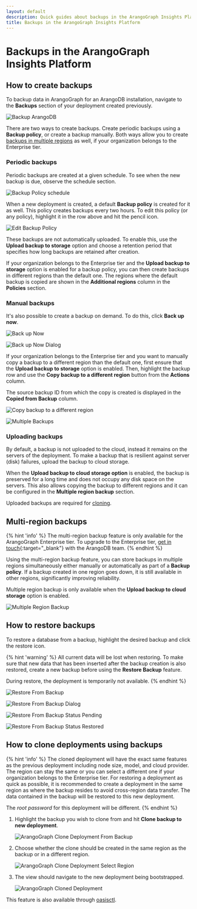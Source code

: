 ```yaml
---
layout: default
description: Quick guides about backups in the ArangoGraph Insights Platform
title: Backups in the ArangoGraph Insights Platform
---
```

# Backups in the ArangoGraph Insights Platform

## How to create backups

To backup data in ArangoGraph for an ArangoDB installation, navigate to the
**Backups** section of your deployment created previously.

![Backup ArangoDB](images/arangograph-backup-section.png)

There are two ways to create backups. Create periodic backups using a
**Backup policy**, or create a backup manually.
Both ways allow you to create [backups in multiple regions](#multi-region-backups)
as well, if your organization belongs to the Enterprise tier.

### Periodic backups

Periodic backups are created at a given schedule. To see when the new backup is
due, observe the schedule section.

![Backup Policy schedule](images/arangograph-backup-policy-schedule.png)

When a new deployment is created, a default **Backup policy** is created for it
as well. This policy creates backups every two hours. To edit this policy
(or any policy), highlight it in the row above and hit the pencil icon.

![Edit Backup Policy](images/arangograph-edit-backup-policy.png)

These backups are not automatically uploaded. To enable this, use the
**Upload backup to storage** option and choose a retention period that
specifies how long backups are retained after creation. 

If your organization belongs to the Enterprise tier and the
**Upload backup to storage** option is enabled for a backup policy,
you can then create backups in different regions than the default one.
The regions where the default backup is copied are shown in the
**Additional regions** column in the **Policies** section.

### Manual backups

It's also possible to create a backup on demand. To do this, click **Back up now**.

![Back up Now](images/arangograph-back-up-now.png)

![Back up Now Dialog](images/arangograph-back-up-now-dialog.png)

If your organization belongs to the Enterprise tier and you want to manually
copy a backup to a different region than the default
one, first ensure that the **Upload backup to storage** option is enabled.
Then, highlight the backup row and use the
**Copy backup to a different region** button from the **Actions** column. 

The source backup ID from
which the copy is created is displayed in the **Copied from Backup** column.

![Copy backup to a different region](images/arangograph-copy-backup-different-region.png)

![Multiple Backups](images/arangograph-multiple-backups.png)

### Uploading backups

By default, a backup is not uploaded to the cloud, instead it remains on the
servers of the deployment. To make a backup that is resilient against server
(disk) failures, upload the backup to cloud storage. 

When the **Upload backup to cloud storage option** is enabled, the backup is
preserved for a long time and does not occupy any disk space on the servers.
This also allows copying the backup to different regions and it can be
configured in the **Multiple region backup** section.

Uploaded backups are
required for [cloning](#how-to-clone-deployments-using-backups).

## Multi-region backups

{% hint 'info' %}
The multi-region backup feature is only available for the ArangoGraph
Enterprise tier. To upgrade to the Enterprise tier,
[get in touch](https://www.arangodb.com/contact/){:target="_blank"}
with the ArangoDB team.
{% endhint %}

Using the multi-region backup feature, you can store backups in multiple regions
simultaneously either manually or automatically as part of a **Backup policy**.
If a backup created in one region goes down, it is still available in other
regions, significantly improving reliability. 

Multiple region backup is only available when the
**Upload backup to cloud storage** option is enabled.

![Multiple Region Backup](images/arangograph-multi-region-backup.png)

## How to restore backups

To restore a database from a backup, highlight the desired backup and click the restore icon.

{% hint 'warning' %}
All current data will be lost when restoring. To make sure that new data that
has been inserted after the backup creation is also restored, create a new 
backup before using the **Restore Backup** feature. 

During restore, the deployment is temporarily not available.
{% endhint %}

![Restore From Backup](images/arangograph-restore-from-backup.png)

![Restore From Backup Dialog](images/arangograph-restore-from-backup-dialog.png)

![Restore From Backup Status Pending](images/arangograph-restore-from-backup-status-pending.png)

![Restore From Backup Status Restored](images/arangograph-restore-from-backup-status-restored.png)

## How to clone deployments using backups

{% hint 'info' %}
The cloned deployment will have the exact same features as the previous
deployment including node size, model, and cloud provider. The region
can stay the same or you can select a different one if your organization belongs
to the Enterprise tier.
For restoring a deployment as quick as possible, it is recommended to create a
deployment in the same region as where the backup resides to avoid cross-region
data transfer.
The data contained in the backup will be restored to this new deployment.

The *root password* for this deployment will be different.
{% endhint %}

1. Highlight the backup you wish to clone from and hit **Clone backup to new deployment**.

   ![ArangoGraph Clone Deployment From Backup](images/arangograph-clone-deployment-from-backup.png)

2. Choose whether the clone should be created in the same region as the backup or in a
   different region.

   ![ArangoGraph Clone Deployment Select Region](images/arangograph-clone-select-region.png) 

3. The view should navigate to the new deployment being bootstrapped.

   ![ArangoGraph Cloned Deployment](images/arangograph-cloned-deployment.png)

This feature is also available through [oasisctl](oasisctl.html).
